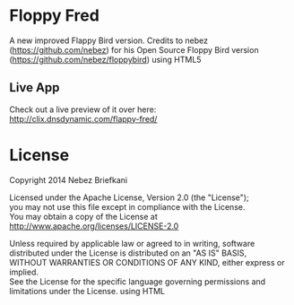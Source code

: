 Floppy Fred
=========
A new improved Flappy Bird version. Credits to nebez (https://github.com/nebez) for his Open Source Floppy Bird version (https://github.com/nebez/floppybird) using HTML5

Live App
------------
Check out a live preview of it over here:  
http://clix.dnsdynamic.com/flappy-fred/

License
=====
Copyright 2014 Nebez Briefkani

Licensed under the Apache License, Version 2.0 (the "License");  
you may not use this file except in compliance with the License.  
You may obtain a copy of the License at  
http://www.apache.org/licenses/LICENSE-2.0

Unless required by applicable law or agreed to in writing, software  
distributed under the License is distributed on an "AS IS" BASIS,  
WITHOUT WARRANTIES OR CONDITIONS OF ANY KIND, either express or implied.  
See the License for the specific language governing permissions and  
limitations under the License. using HTML